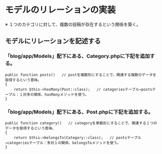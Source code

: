 # モデルのリレーションの実装
※ １つのカテゴリに対して、複数の投稿が存在するという関係を築く。

## モデルにリレーションを記述する

### 「blog/app/Models」配下にある、Category.phpに下記を追加する。

    public function posts()   // postを複数形にすることで、関連する複数のデータを取得するという意味。
    {
        return $this->hasMany(Post::class);   // categoriesテーブル→postsテーブル：１対多の関係、hasManyメソッドを使う。
    }

### 「blog/app/Models」配下にある、Post.phpに下記を追加する。

    public function category()   // categoryを単数形にすることで、関連する１つのデータを取得するという意味。
    {
        return $this->belongsTo(Category::class);   // postsテーブル→categoriesテーブル：多対１の関係、belongsToメソッドを使う。
    }

